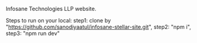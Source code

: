 Infosane Technologies LLP website.

Steps to run on your local:
step1: clone by "https://github.com/sanodiyaatul/infosane-stellar-site.git",
step2: "npm i",
step3: "npm run dev"
